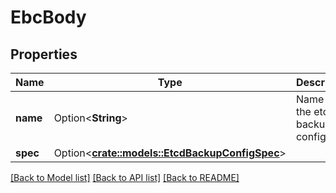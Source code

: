 # EbcBody

## Properties

Name | Type | Description | Notes
------------ | ------------- | ------------- | -------------
**name** | Option<**String**> | Name of the etcd backup config | [optional]
**spec** | Option<[**crate::models::EtcdBackupConfigSpec**](EtcdBackupConfigSpec.md)> |  | [optional]

[[Back to Model list]](../README.md#documentation-for-models) [[Back to API list]](../README.md#documentation-for-api-endpoints) [[Back to README]](../README.md)


